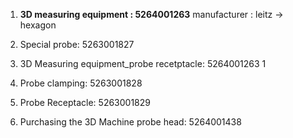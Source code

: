 
1. **3D measuring equipment : 5264001263**
manufacturer : leitz -> hexagon




2. Special probe: 5263001827
3. 3D Measuring equipment_probe recetptacle: 5264001263 1
4. Probe clamping: 5263001828
5. Probe Receptacle: 5263001829
6. Purchasing the 3D Machine probe head: 5264001438
